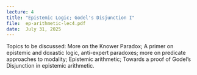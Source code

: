 ```yaml
---
lecture: 4
title: "Epistemic Logic; Godel's Disjunction I"
file:  ep-arithmetic-lec4.pdf
date:  July 31, 2025
---
```


Topics to be discussed: More on the Knower Paradox; A primer on epistemic and doxastic logic, anti-expert paradoxes; more on predicate approaches to modality; Epistemic arithmetic; Towards a proof of Godel’s Disjunction in epistemic arithmetic.
 